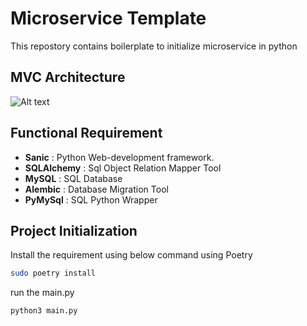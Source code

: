 # Microservice Template

This repostory contains boilerplate to initialize microservice in python

## MVC Architecture


![Alt text](https://miro.medium.com/v2/format:webp/0*Qf1s2lG86MjX-Zcv.jpg)

## Functional Requirement

- **Sanic** : Python Web-development framework.
- **SQLAlchemy** : Sql Object Relation Mapper Tool
- **MySQL** : SQL Database
- **Alembic** : Database Migration Tool
- **PyMySql** : SQL Python Wrapper

## Project Initialization

Install the requirement using below command using Poetry

```bash 
sudo poetry install
```
run the main.py 

```python 
python3 main.py
```

